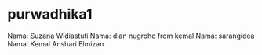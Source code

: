 # purwadhika1

Nama: Suzana Widiastuti
Nama: dian nugroho from kemal
Nama: sarangidea
Nama: Kemal Anshari Elmizan

